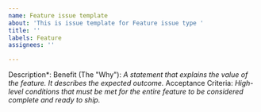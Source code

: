 ```yaml
---
name: Feature issue template
about: 'This is issue template for Feature issue type '
title: ''
labels: Feature
assignees: ''

---
```


Description*:
Benefit (The "Why"): *A statement that explains the value of the feature. It describes the expected outcome.*
Acceptance Criteria: *High-level conditions that must be met for the entire feature to be considered complete and ready to ship.*
